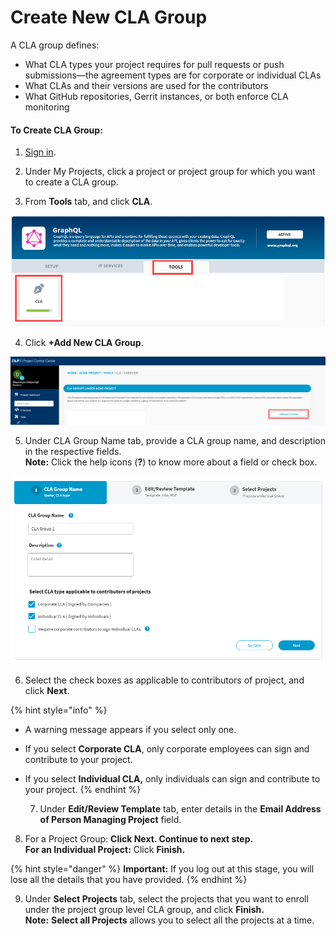 # Create New CLA Group

A CLA group defines:

* What CLA types your project requires for pull requests or push submissions—the agreement types are for corporate or individual CLAs
* What CLAs and their versions are used for the contributors
* What GitHub repositories, Gerrit instances, or both enforce CLA monitoring

#### To Create CLA Group:

1. [Sign in](sign-in-to-project-control-center.md).

2. Under My Projects, click a project or project group for which you want to create a CLA group.

3. From **Tools** tab, and click **CLA**.

![](../../.gitbook/assets/tools-tab.png)

4. Click **+Add New CLA Group**.

![Add New CLA Group](../../.gitbook/assets/add-new-cla-group%20%281%29.png)

5. Under CLA Group Name tab, provide a CLA group name, and description in the respective fields.  
**Note:** Click the help icons \(**?**\) to know more about a field or check box.

![](../../.gitbook/assets/cla-group-name%20%281%29.png)

6. Select the check boxes as applicable to contributors of project, and click **Next**.

{% hint style="info" %}
* A warning message appears if you select only one.
* If you select **Corporate CLA**, only corporate employees can sign and contribute to your project.
* If you select **Individual CLA,** only individuals can sign and contribute to your project.
{% endhint %}

  7. Under **Edit/Review Template** tab, enter details in the **Email Address of Person Managing Project** field.

8. For a Project Group: ****Click **Next.** Continue to next step.  
    For an Individual Project**:** Click **Finish.**

{% hint style="danger" %}
**Important:** If you log out at this stage, you will lose all the details that you have provided.
{% endhint %}

9. Under **Select Projects** tab, select the projects that you want to enroll under the project group level CLA group, and click **Finish.**  
**Note:** **Select all Projects** allows you to select all the projects at a time.

